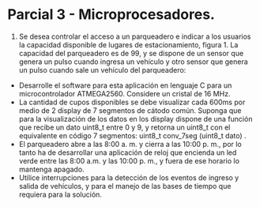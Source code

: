 # Parcial 3 - Microprocesadores.

1. Se desea controlar el acceso a un parqueadero e indicar a los usuarios la capacidad disponible de lugares de
estacionamiento, figura 1. La capacidad del parqueadero es de 99, y se dispone de un sensor que genera un pulso cuando
ingresa un vehículo y otro sensor que genera un pulso cuando sale un vehículo del parqueadero:
 - Desarrolle el software para esta aplicación en lenguaje C para un microcontrolador ATMEGA2560. Considere un
cristal de 16 MHz.
 - La cantidad de cupos disponibles se debe visualizar cada 600ms por medio de 2 display de 7 segmentos de cátodo
común.
Suponga que para la visualización de los datos en los display dispone de una función que recibe un dato uint8_t entre
0 y 9, y retorna un uint8_t con el equivalente en código 7 segmentos: uint8_t conv_7seg (uint8_t dato) .
 - El parqueadero abre a las 8:00 a. m. y cierra a las 10:00 p. m., por lo tanto ha de desarrollar una aplicación de reloj
que encienda un led verde entre las 8:00 a.m. y las 10:00 p. m., y fuera de ese horario lo mantenga apagado.
 - Utilice interrupciones para la detección de los eventos de ingreso y salida de vehículos, y para el manejo de las
bases de tiempo que requiera para la solución.

